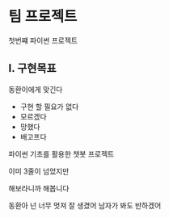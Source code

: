 # 팀 프로젝트
첫번쨰 파이썬 프로젝트

## I. 구현목표
동환이에게 맞긴다
- 구현 할 필요가 없다
- 모르겠다
- 망했다
- 배고프다

파이썬 기초를 활용한 챗봇 프로젝트

이미 3줄이 넘었지만

해보라니까 해봅니다

동환아 넌 너무 멋져 잘 생겼어 남자가 봐도 반하겠어


